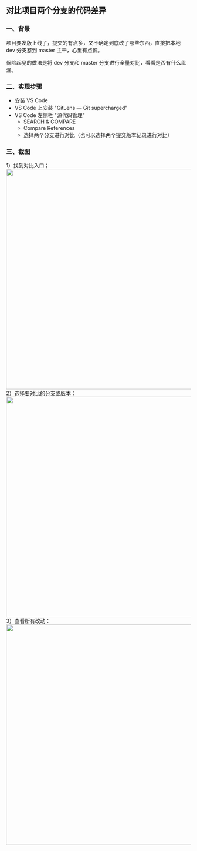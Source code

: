 ## 对比项目两个分支的代码差异

### 一、背景

项目要发版上线了，提交的有点多，又不确定到底改了哪些东西，直接把本地 dev 分支怼到 master 主干，心里有点慌。

保险起见的做法是将 dev 分支和 master 分支进行全量对比，看看是否有什么纰漏。

### 二、实现步骤

- 安装 VS Code
- VS Code 上安装 "GitLens — Git supercharged"
- VS Code 左侧栏 "源代码管理"
  - SEARCH & COMPARE
  - Compare References
  - 选择两个分支进行对比（也可以选择两个提交版本记录进行对比）

### 三、截图

1）找到对比入口；<br/>
<img width="600" src="/images/efficiency/gitCompare/git_compare.png" /><br/>
2）选择要对比的分支或版本：<br/>
<img width="600" src="/images/efficiency/gitCompare/git_compare2.png" /><br/>
3）查看所有改动：<br/>
<img width="600" src="/images/efficiency/gitCompare/git_compare3.png" /><br/>
